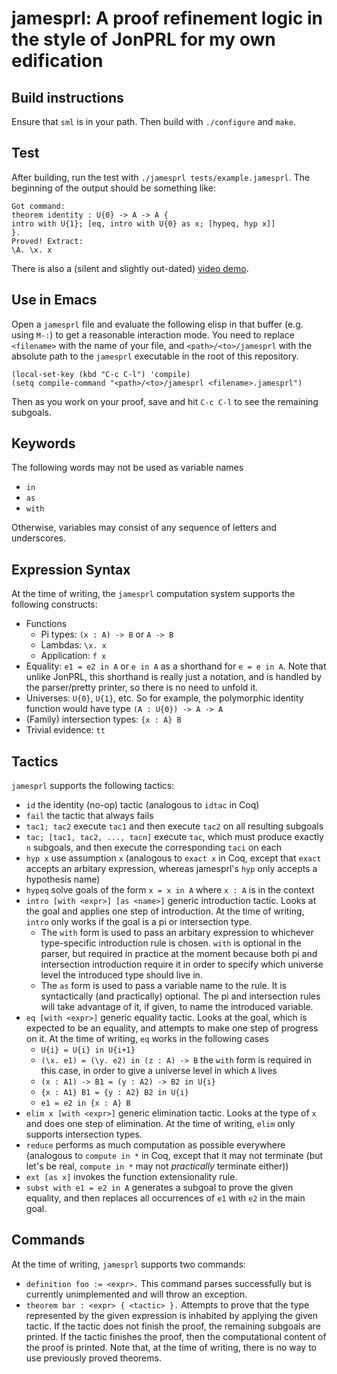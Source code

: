 # jamesprl: A proof refinement logic in the style of JonPRL for my own edification

## Build instructions 
Ensure that `sml` is in your path. Then build with `./configure` and `make`.

## Test
After building, run the test with `./jamesprl tests/example.jamesprl`. The beginning of 
the output should be something like:
```
Got command:
theorem identity : U{0} -> A -> A {
intro with U{1}; [eq, intro with U{0} as x; [hypeq, hyp x]]
}.
Proved! Extract:
\A. \x. x
```

There is also a (silent and slightly out-dated) [video demo](https://www.youtube.com/watch?v=NSoXNqOeFLA).

## Use in Emacs

Open a `jamesprl` file and evaluate the following elisp in that buffer (e.g. using `M-:`) to get a reasonable interaction mode. You need to replace `<filename>` with the name of your file, and `<path>/<to>/jamesprl` with the absolute path to the `jamesprl` executable in the root of this repository. 

```
(local-set-key (kbd "C-c C-l") 'compile)
(setq compile-command "<path>/<to>/jamesprl <filename>.jamesprl")
```

Then as you work on your proof, save and hit `C-c C-l` to see the remaining subgoals. 

## Keywords
The following words may not be used as variable names
- `in`
- `as`
- `with`

Otherwise, variables may consist of any sequence of letters and underscores. 

## Expression Syntax
At the time of writing, the `jamesprl` computation system supports the following constructs:
- Functions
    - Pi types: `(x : A) -> B` or `A -> B`
    - Lambdas: `\x. x`
    - Application: `f x`
- Equality: `e1 = e2 in A` or `e in A` as a shorthand for `e = e in A`. Note that unlike JonPRL, this shorthand is really just a notation, and is handled by the parser/pretty printer, so there is no need to unfold it. 
- Universes: `U{0}`, `U{1}`, etc. So for example, the polymorphic identity function would have type `(A : U{0}) -> A -> A`
- (Family) intersection types: `{x : A} B`
- Trivial evidence: `tt` 
  
## Tactics
`jamesprl` supports the following tactics: 
- `id` the identity (no-op) tactic (analogous to `idtac` in Coq)
- `fail` the tactic that always fails
- `tac1; tac2` execute `tac1` and then execute `tac2` on all resulting subgoals
- `tac; [tac1, tac2, ..., tacn]` execute `tac`, which must produce exactly `n` subgoals, and then execute the corresponding `taci` on each
- `hyp x` use assumption `x` (analogous to `exact x` in Coq, except that `exact` accepts an arbitary expression, whereas jamesprl's `hyp` only accepts a hypothesis name)
- `hypeq` solve goals of the form `x = x in A` where `x : A` is in the context
- `intro [with <expr>] [as <name>]` generic introduction tactic. Looks at the goal and applies one step of introduction. At the time of writing, `intro` only works if the goal is a pi or intersection type. 
    - The `with` form is used to pass an arbitary expression to whichever type-specific introduction rule is chosen. `with` is optional in the parser, but required in practice at the moment because both pi and intersection introduction require it in order to specify which universe level the introduced type should live in. 
    - The `as` form is used to pass a variable name to the rule. It is syntactically (and practically) optional. The pi and intersection rules will take advantage of it, if given, to name the introduced variable. 
- `eq [with <expr>]` generic equality tactic. Looks at the goal, which is expected to be an equality, and attempts to make one step of progress on it. At the time of writing, `eq` works in the following cases
    - `U{i} = U{i} in U{i+1}`
    - `(\x. e1) = (\y. e2) in (z : A) -> B` the `with` form is required in this case, in order to give a universe level in which `A` lives
    - `(x : A1) -> B1 = (y : A2) -> B2 in U{i}`
    - `{x : A1} B1 = {y : A2} B2 in U{i}`
    - `e1 = e2 in {x : A} B`
- `elim x [with <expr>]` generic elimination tactic. Looks at the type of `x` and does one step of elimination. At the time of writing, `elim` only supports intersection types.
- `reduce` performs as much computation as possible everywhere (analogous to `compute in *` in Coq, except that it may not terminate (but let's be real, `compute in *` may not *practically* terminate either))
- `ext [as x]` invokes the function extensionality rule.
- `subst with e1 = e2 in A` generates a subgoal to prove the given equality, and then replaces all occurrences of `e1` with `e2` in the main goal.

## Commands
At the time of writing, `jamesprl` supports two commands:
- `definition foo := <expr>.` This command parses successfully but is currently unimplemented and will throw an exception. 
- `theorem bar : <expr> { <tactic> }.` Attempts to prove that the type represented by the given expression is inhabited by applying the given tactic. If the tactic does not finish the proof, the remaining subgoals are printed. If the tactic finishes the proof, then the computational content of the proof is printed. Note that, at the time of writing, there is no way to use previously proved theorems.
